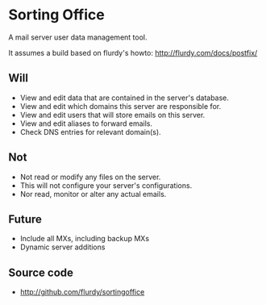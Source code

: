 Sorting Office
=========

A mail server user data management tool.

It assumes a build based on flurdy's howto: http://flurdy.com/docs/postfix/



Will
---

* View and edit data that are contained in the server's database.
* View and edit which domains this server are responsible for.
* View and edit users that will store emails on this server.
* View and edit aliases to forward emails.
* Check DNS entries for relevant domain(s).


Not
---

* Not read or modify any files on the server.
* This will not configure your server's configurations.
* Nor read, monitor or alter any actual emails.



Future
----
* Include all MXs, including backup MXs
* Dynamic server additions


Source code
-----
* http://github.com/flurdy/sortingoffice

